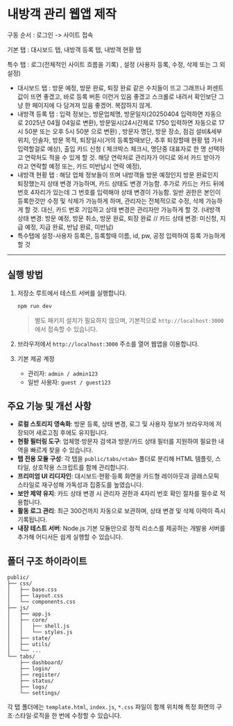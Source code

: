 # 내방객 관리 웹앱 제작

구동 순서 : 로그인 -> 사이트 접속

기본 탭 : 대시보드 탭, 내방객 등록 탭, 내방객 현황 탭

특수 탭 : 로그(전체적인 사이트 흐름을 기록) , 설정 (사용자 등록, 수정, 삭제 또는 그 외 설정)

- 대시보드 탭 : 방문 예정, 방문 완료, 퇴장 완료 같은 수치들이 뜨고 그래프나 퍼센트 값이 뜨면 좋겠고, 바로 등록 버튼 이런거 있음 좋겠고 스크롤로 내려서 확인보단 그냥 한 페이지에 다 담겨져 있음 좋겠어. 복잡하지 않게.
- 내방객 등록 탭 : 입력 정보는, 방문업체명, 방문일자(20250404 입력하면 자동으로 2025년 04월 04일로 변환), 방문일시(24시간제로 1750 입력하면 자동으로 17시 50분 또는 오후 5시 50분 으로 변환) , 방문자 명단, 방문 장소, 점검 설비&세부 위치, 인솔자, 방문 목적, 퇴장일시(거의 등록할때보단, 추후 퇴장할때 현황 탭 가서 입력할걸로 예상), 출입 카드 신청 ( 체크박스 체크시, 명단중 대표자로 한 명 선택하고 연락처도 적을 수 있게 할 것. 해당 연락처로 관리자가 어디로 와서 카드 받아가라고 연락할 예정 또는, 카드 미반납시 연락 예정),
- 내방객 현황 탭 : 해당 업체 정보들이 뜨며 내방객들 방문 예정인지 방문 완료인지 퇴장했는지 상태 변경 가능하며, 카드 상태도 변경 가능함. 추가로 카드는 카드 뒤에 번호 4자리가 있는데 그 번호를 입력해야 상태 변경이 가능함. 일반 권한은 본인이 등록한것만 수정 및 삭제가 가능하게 하며, 관리자는 전체적으로 수정, 삭제 가능하게 할 것. 대신, 카드 번호 기입하고 상태 변경은 관리자만 가능하게 할 것. (내방객 상태 변경: 방문 예정, 방문 취소, 방문 완료, 퇴장 완료 // 카드 상태 변경: 미신청, 지급 예정, 지급 완료, 반납 완료, 미반납)
- 특수탭에 설정-사용자 등록은, 등록할때 이름, id, pw, 공정 입력하여 등록 가능하게 할 것

---

## 실행 방법

1. 저장소 루트에서 테스트 서버를 실행합니다.

   ```bash
   npm run dev
   ```

   > 별도 패키지 설치가 필요하지 않으며, 기본적으로 `http://localhost:3000` 에서 접속할 수 있습니다.

2. 브라우저에서 `http://localhost:3000` 주소를 열어 웹앱을 이용합니다.

3. 기본 제공 계정
   - 관리자: `admin / admin123`
   - 일반 사용자: `guest / guest123`

## 주요 기능 및 개선 사항

- **로컬 스토리지 영속화**: 방문 등록, 상태 변경, 로그 및 사용자 정보가 브라우저에 저장되어 새로고침 후에도 유지됩니다.
- **현황 필터링 도구**: 업체명·방문자 검색과 방문/카드 상태 필터를 지원하여 필요한 내역을 빠르게 찾을 수 있습니다.
- **탭 전용 모듈 구성**: 각 탭을 `public/tabs/<tab>` 폴더로 분리해 HTML 템플릿, 스타일, 상호작용 스크립트를 함께 관리합니다.
- **프리미엄 UI 리디자인**: 대시보드·현황·등록 화면을 카드형 레이아웃과 글래스모픽 스타일로 재구성해 가독성과 집중도를 높였습니다.
- **보안 제약 유지**: 카드 상태 변경 시 관리자 권한과 4자리 번호 확인 절차를 필수로 적용합니다.
- **활동 로그 관리**: 최근 300건까지 자동으로 보관하며, 상태 변경 및 삭제 이력이 즉시 기록됩니다.
- **내장 테스트 서버**: Node.js 기본 모듈만으로 정적 리소스를 제공하는 개발용 서버를 추가해 어디서든 쉽게 실행할 수 있습니다.

## 폴더 구조 하이라이트

```
public/
├── css/
│   ├── base.css
│   ├── layout.css
│   └── components.css
├── js/
│   ├── app.js
│   ├── core/
│   │   ├── shell.js
│   │   └── styles.js
│   ├── state/
│   ├── utils/
│   └── ...
└── tabs/
    ├── dashboard/
    ├── login/
    ├── register/
    ├── status/
    ├── logs/
    └── settings/
```

각 탭 폴더에는 `template.html`, `index.js`, `*.css` 파일이 함께 위치해 특정 화면의 구조·스타일·로직을 한 번에 수정할 수 있습니다.
